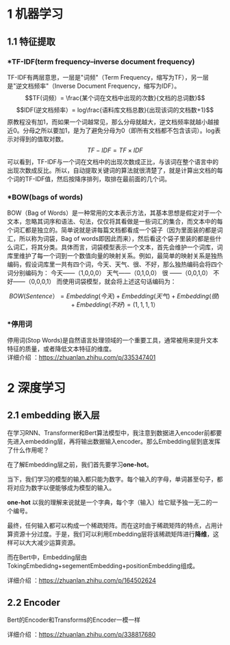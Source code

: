 # 1 机器学习
## 1.1 特征提取
### *TF-IDF(term frequency–inverse document frequency)
 TF-IDF有两层意思，一层是"词频"（Term Frequency，缩写为TF），另一层是"逆文档频率"（Inverse Document Frequency，缩写为IDF）。
 $$TF(词频）= \frac{某个词在文档中出现的次数}{文档的总词数}$$
 $$IDF(逆文档频率）= log\frac{语料库文档总数}{出现该词的文档数+1}$$ 原教程没有加1，而如果一个词越常见，那么分母就越大，逆文档频率就越小越接近0。分母之所以要加1，是为了避免分母为0（即所有文档都不包含该词）。log表示对得到的值取对数。
 $$TF-IDF= TF×IDF$$可以看到，TF-IDF与一个词在文档中的出现次数成正比，与该词在整个语言中的出现次数成反比。所以，自动提取关键词的算法就很清楚了，就是计算出文档的每个词的TF-IDF值，然后按降序排列，取排在最前面的几个词。
### *BOW(bags of words)
BOW（Bag of Words）是一种常用的文本表示方法，其基本思想是假定对于一个文本，忽略其词序和语法、句法，仅仅将其看做是一些词汇的集合，而文本中的每个词汇都是独立的。简单说就是讲每篇文档都看成一个袋子（因为里面装的都是词汇，所以称为词袋，Bag of words即因此而来），然后看这个袋子里装的都是些什么词汇，将其分类。具体而言，词袋模型表示一个文本，首先会维护一个词库，词库里维护了每一个词到一个数值向量的映射关系。例如，最简单的映射关系是独热编码，假设词库里一共有四个词，今天、天气、很、不好，那么独热编码会将四个词分别编码为：
今天——（1,0,0,0）
天气——（0,1,0,0）
很   ——（0,0,1,0）
不好——（0,0,0,1）
而使用词袋模型，就会将上述这句话编码为：
  
  $$BOW(Sentence）= 
Embedding(今天) + Embedding(天气) + Embedding(很) + Embedding(不好) 
= (1,1,1,1）$$

### *停用词
停用词(Stop Words)是自然语言处理领域的一个重要工具，通常被用来提升文本特征的质量，或者降低文本特征的维度。<br>
详细介绍 ：https://zhuanlan.zhihu.com/p/335347401

# 2 深度学习
## 2.1 embedding 嵌入层
在学习RNN、Transformer和Bert算法模型中，我注意到数据进入encoder前都要先进入embedding层，再将输出数据输入encoder。那么Embedding层到底发挥了什么作用呢？<br>

在了解Embedding层之前，我们首先要学习**one-hot**。

当下，我们学习的模型的输入都只能为数字。每个输入的字母，单词甚至句子，都将对应为数字以便能够成为模型的输入。

**one-hot** 以我的理解来说就是一个字典，每个字（输入）给它赋予独一无二的一个编号。

最终，任何输入都可以构成一个稀疏矩阵。而在这时由于稀疏矩阵的特点，占用计算资源十分过度。于是，我们可以利用Embedding层将该稀疏矩阵进行**降维**，这样可以大大减少运算资源。

而在Bert中，Embedding层由TokingEmbedidng+segementEmbedding+positionEmbedding组成。

详细介绍 ：https://zhuanlan.zhihu.com/p/164502624

## 2.2 Encoder
Bert的Encoder和Transforms的Encoder一模一样

详细介绍 ：https://zhuanlan.zhihu.com/p/338817680
